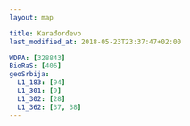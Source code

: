 ```yaml
---
layout: map

title: Karađorđevo
last_modified_at: 2018-05-23T23:37:47+02:00

WDPA: [328843]
BioRaS: [406]
geoSrbija:
  L1_183: [94]
  L1_301: [9]
  L1_302: [28]
  L1_362: [37, 38]
---
```

